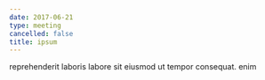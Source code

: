 ```yaml
---
date: 2017-06-21
type: meeting
cancelled: false
title: ipsum
---
```

reprehenderit laboris labore sit eiusmod ut tempor consequat. enim